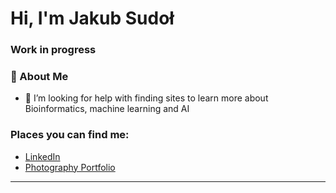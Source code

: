 # Hi, I'm Jakub Sudoł

[//]:# (I'm a Bioinformatics student at Poznan University of Technology)

### Work in progress
### 🌱 About Me

<!-- - 🔭 I’m currently working on [project/technology you're working on] 
 - 🌱 I’m currently learning [something new you're learning] -->
- 🤔 I’m looking for help with finding sites to learn more about Bioinformatics, machine learning and AI
  
### Places you can find me:

- [LinkedIn](https://www.linkedin.com/in/jakub-sudol-js060701/ "More about me here")
- [Photography Portfolio](jakubsudol.com "My photography")
<!-- - Instagram: [Your Email](#) -->

---
